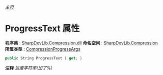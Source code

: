 ###### [主页](./Index.md "主页")
# ProgressText 属性
**程序集** : [SharpDevLib.Compression.dll](./SharpDevLib.Compression.assembly.md "SharpDevLib.Compression.dll")
**命名空间** : [SharpDevLib.Compression](./SharpDevLib.Compression.namespace.md "SharpDevLib.Compression")
**所属类型** : [CompressionProgressArgs](./SharpDevLib.Compression.CompressionProgressArgs.md "CompressionProgressArgs")
``` csharp
public String ProgressText { get; }
```
**注释**
*进度字符串(加了%)*

